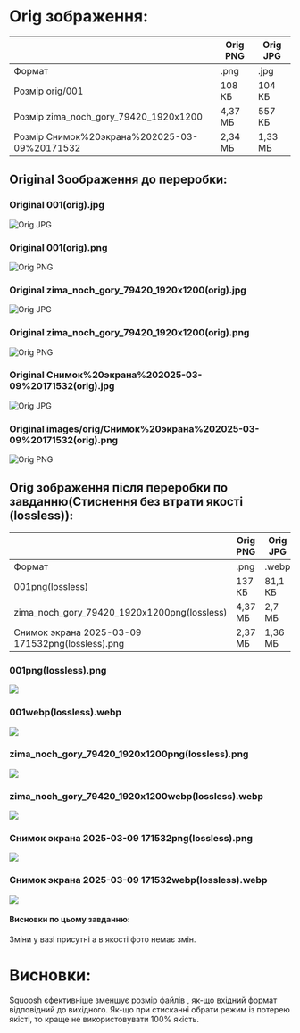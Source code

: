 # Orig зображення:
| |Orig PNG|Orig JPG|
|---|---|---|
|Формат|.png|.jpg|
|Розмір orig/001|108 КБ|104 КБ|
|Розмір zima_noch_gory_79420_1920x1200|4,37 МБ|557 КБ|
|Розмір Снимок%20экрана%202025-03-09%20171532|2,34 МБ|1,33 МБ|

## Original Зоображення до переробки:
### Original 001(orig).jpg
![Orig JPG](images/orig/001(orig).jpg)

### Original 001(orig).png
![Orig PNG](images/orig/001(orig).png)

### Original zima_noch_gory_79420_1920x1200(orig).jpg
![Orig JPG](images/orig/zima_noch_gory_79420_1920x1200(orig).jpg)

### Original zima_noch_gory_79420_1920x1200(orig).png
![Orig PNG](images/orig/zima_noch_gory_79420_1920x1200(orig).png)

### Original Снимок%20экрана%202025-03-09%20171532(orig).jpg
![Orig JPG](images/orig/Снимок%20экрана%202025-03-09%20171532(orig).jpg)

### Original images/orig/Снимок%20экрана%202025-03-09%20171532(orig).png
![Orig PNG](images/orig/Снимок%20экрана%202025-03-09%20171532(orig).png)

## Orig зображення після переробки по завданню(Стиснення без втрати якості (lossless)):
| |Orig PNG|Orig JPG|
|---|---|---|
|Формат|.png|.webp|
|001png(lossless)|137 КБ|81,1 КБ|
|zima_noch_gory_79420_1920x1200png(lossless)|4,37 МБ|2,7 МБ|
|Снимок экрана 2025-03-09 171532png(lossless).png|2,37 МБ|1,36 МБ|

### 001png(lossless).png
![](images/lossless/001png(lossless).png)

### 001webp(lossless).webp
![](images/lossless/001webp(lossless).webp)

### zima_noch_gory_79420_1920x1200png(lossless).png
![](images/lossless/zima_noch_gory_79420_1920x1200png(lossless).png)

### zima_noch_gory_79420_1920x1200webp(lossless).webp
![](images/lossless/zima_noch_gory_79420_1920x1200webp(lossless).webp)

### Снимок экрана 2025-03-09 171532png(lossless).png
![](images/lossless/Снимок%20экрана%202025-03-09%20171532png(lossless).png)

### Снимок экрана 2025-03-09 171532webp(lossless).webp
![](images/lossless/Снимок%20экрана%202025-03-09%20171532webp(lossless).webp)

#### Висновки по цьому завданню:
Зміни у вазі присутні а в якості фото немає змін.

# Висновки:
Squoosh єфективніше зменшує розмір файлів , як-що вхідний формат відповідний до вихідного.
Як-що при стисканні обрати режим із потерею якісті, то краще не використовувати 100% якість.